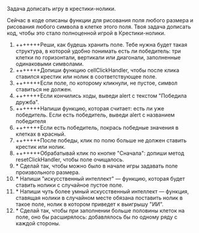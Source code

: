 Задача дописать игру в крестики-нолики.

Сейчас в коде описаны функции для рисования поля любого размера и рисования любого символа в клетке этого поля.
Твоя задача дописать код, чтобы это стало полноценной игрой в Крестики-нолики.

1. +++++++Реши, как будешь хранить поле. Тебе нужна будет такая структура, в которой удобно понимать есть ли победитель: три клетки по горизонтали, вертикали или диагонали, заполненные одинаковыми символами.
2. +++++++Допиши функцию cellClickHandler, чтобы после клика ставился крестик или нолик в соответствующее поле.
3. +++++++Если поле, по которому кликнули, не пустое, символ ставиться не должен.
4. +++++++Если кончились ходы, выведи alert с текстом "Победила дружба".
5. +++++++Напиши функцию, которая считает: есть ли уже победитель. Если есть победитель, выведи alert с названием победителя
6. +++++++Если есть победитель, покрась победные значения в клетках в красный.
7. +++++++После победы, клик по полю больше не должен ставить крестик или нолик.
8. +++++++Обрабатывай клик по кнопке "Сначала": допиши метод resetClickHandler, чтобы поле очищалось.
9. \* Сделай так, чтобы можно было в начале игры задавать поле произвольного размера.
10. \* Напиши "искусственный интеллект" — функцию, которая будет ставить нолики с случайное пустое поле.
11. \* Напиши чуть более умный искусственный интеллект — функция, ставящая нолики в случайном месте обязана поставить нолик в такое поле, нолик в котором приведет к выигрышу "ИИ".
12. \* Сделай так, чтобы при заполнении больше половины клеток на поле, оно бы расширялось: добавлялось бы по одному ряду с каждой стороны.
